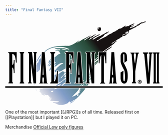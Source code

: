 ```yaml
---
title: "Final Fantasy VII"
---
```

<svg xmlns="http://www.w3.org/2000/svg" width="640"  viewBox="0 0 1252 664.758"><path d="M32.075 258.868c0-5.384-2.615-8.077-7.844-8.077v-6.563h66.67v82.793h-6.099c-2.033-26.251-5.229-44.173-9.588-53.766-4.356-9.592-10.894-14.557-19.607-14.893v85.822c7.844 3.028 11.911-9.592 12.201-37.863l6.101.505V410.32h-6.101c0-27.261-4.067-41.901-12.201-43.921v107.53c0 9.762 2.033 13.462 6.1 11.105l.436 7.573H25.54l-.437-7.573c4.938 2.021 7.264-1.514 6.972-10.602V258.868M115.103 250.791v-7.067h35.06l-.456 7.067c-4.25.673-6.376 4.039-6.376 10.098v211.022c.151 9.927 2.582 14.641 7.284 14.135v7.068h-35.512v-7.068c4.25.676 6.374-4.037 6.374-14.135V260.889c0-6.059-2.124-9.425-6.374-10.098M188.572 261.394c.863-6.059-1.438-9.762-6.901-11.106v-6.563h30.631l16.828 140.85v-125.2c0-5.048-1.727-7.909-5.177-8.582v-7.067h26.318v6.563c-3.741 1.01-5.179 8.074-5.179 21.203v221.12h-20.278l-20.71-158.521V475.95c-.861 7.403 1.296 10.938 6.473 10.602v6.06h-29.338l.433-5.554c4.889-.675 7.189-4.543 6.901-11.611l-.001-214.053M296.53999999999996 424.45500000000004h8.503l-4.36-81.784-4.143 81.784m6.76 68.66v-3.534c3.488-4.039 4.652-18.51 3.488-43.416h-10.901c-1.745 24.906-.728 39.377 3.053 43.416v3.534h-28.346v-3.534c2.325-.335 4.287-1.432 5.886-3.281 1.6-1.849 6.468-82.541 14.609-242.069h22.676c10.757 159.528 16.717 240.221 17.88 242.069 1.162 1.851 2.907 2.946 5.232 3.281v3.534H303.3M366.292 264.927c-.282-8.75-3.097-13.295-8.444-13.631v-7.572h38.423v7.067c-5.63.673-8.445 5.386-8.445 14.136l.105 212.284c10.625-.841 18.895-29.532 24.806-86.074h5.488v101.978h-60.8v-7.068c5.63-.674 8.584-4.713 8.866-12.115l.001-209.005M484.387 258.868c0-5.384-2.607-8.077-7.819-8.077v-6.563h66.459v82.793h-6.082c-2.026-26.251-5.212-44.173-9.557-53.766-4.344-9.592-10.86-14.556-19.546-14.893v85.822c7.819 3.028 11.874-9.592 12.163-37.863l6.08.505V410.32h-6.08c0-27.261-4.054-41.901-12.163-43.921v107.53c0 9.762 2.027 13.462 6.082 11.105l.434 7.573h-36.485l-.437-7.573c4.924 2.021 7.239-1.514 6.951-10.602V258.868M581.436 424.45500000000004h8.558l-4.389-81.784-4.169 81.784m6.802 68.66v-3.534c3.513-4.039 4.683-18.51 3.513-43.416h-10.974c-1.755 24.906-.73 39.377 3.073 43.416v3.534h-28.527v-3.534c2.342-.335 4.314-1.432 5.925-3.281 1.608-1.85 6.51-82.541 14.704-242.069h22.821c10.824 159.528 16.823 240.221 17.993 242.069 1.171 1.851 2.926 2.946 5.267 3.281v3.534h-33.795M649.19 261.394c0-6.059-1.479-9.761-7.098-11.106v-6.563h31.488l17.298 140.85v-125.2c0-5.048-1.775-7.909-5.323-8.582v-7.067h27.055v6.563c-3.844 1.01-5.618 8.078-5.322 21.203v221.12h-20.845L665.155 334.09v141.859c0 7.438 1.331 10.938 6.652 10.602v6.06h-30.158l.443-5.554c5.025-.675 7.098-4.543 7.098-11.611M803.702 244.182l-.089 87.889h-7.284c-1.428-36.012-5.428-57.383-11.997-64.114V474.94c0 8.078 3.142 13.126 9.426 15.146v3.534h-39.85v-3.534c6.857-2.02 9.999-7.236 9.428-15.649v-206.48c-7.142 6.396-11.713 27.767-13.713 64.114h-5.996l.048-87.889M849.1310000000001 424.45500000000004h8.271l-4.239-81.784-4.032 81.784m6.573 68.66v-3.534c3.396-4.039 4.524-18.51 3.396-43.416h-10.604c-1.695 24.906-.708 39.377 2.969 43.416v3.534h-27.567v-3.534c2.262-.335 4.169-1.432 5.725-3.281 1.558-1.85 6.291-82.541 14.209-242.069h22.056c10.462 159.528 16.258 240.221 17.39 242.069 1.13 1.851 2.828 2.946 5.09 3.281v3.534h-32.664M916.786 405.273l23.226-14.136c-2.867 52.503-2.078 80.1 2.363 82.793 4.445 2.693 6.953 1.346 7.527-4.038 2.581-20.193 2.581-40.558 0-61.086-.859-10.433-2.579-17.84-5.161-22.213-16.056-29.28-25.23-51.157-27.524-65.63l-.431-49.979c3.153-17.5 11.755-26.251 25.807-26.251 15.771.337 24.085 12.116 24.943 35.339l1.292 32.31-21.505 16.155c.285-20.192.285-39.041 0-56.542 0-8.414-1.647-12.705-4.946-12.874-3.299-.167-4.946 3.787-4.946 11.864l.43 50.484c14.624 27.597 24.516 48.8 29.677 63.608 5.163 14.812 7.026 36.015 5.594 63.61-1.435 30.625-10.755 45.771-27.957 45.436-16.632-1.01-26.094-14.515-28.387-40.514l-.002-48.336M1029.264 247.763v6.058c-7.47.027-8.172 8.499-6.014 30.543 2.159 22.044 5.454 38.061 8.641 51.241 4.038-33.319 6.085-56.29 6.854-65.882.771-9.593-.797-15.77-5.779-15.902v-6.058h29.139v6.563c-4.934.337-6.723 2.745-7.4 7.068l-21.275 135.801v74.717c-.309 8.412 2.003 12.956 6.938 13.63v6.563h-33.302v-7.068c4.315-.335 8.673-4.599 8.673-13.013v-74.937l-10.097-128.122c-.954-12.104-3.308-15.649-10.142-15.649l-.461-5.553h34.225M1069.063 467.813c-1.656 0-3.196.304-4.618.902-1.424.591-2.73 1.479-3.92 2.672-1.19 1.189-2.087 2.495-2.689 3.92-.589 1.407-.882 2.947-.882 4.618 0 1.654.293 3.194.882 4.618.604 1.407 1.499 2.709 2.689 3.898 1.175 1.177 2.478 2.061 3.898 2.647 1.438.589 2.982.883 4.64.883 1.683 0 3.229-.286 4.639-.862 1.408-.588 2.71-1.479 3.898-2.668 1.191-1.189 2.081-2.491 2.668-3.898.604-1.424.903-2.964.903-4.618 0-1.671-.3-3.211-.903-4.618-.587-1.425-1.477-2.729-2.668-3.92-1.203-1.205-2.516-2.104-3.939-2.69-1.411-.588-2.943-.884-4.598-.884m-1.171 6.056h-.718v4.25h.718c1.069 0 1.867-.178 2.402-.535.548-.368.819-.908.819-1.623 0-.71-.267-1.237-.801-1.576-.517-.345-1.325-.516-2.42-.516m.759-2.834c2.41 0 4.209.412 5.4 1.232 1.188.807 1.784 2.039 1.784 3.692 0 1.181-.363 2.15-1.087 2.915-.713.771-1.727 1.267-3.039 1.499.563.303 1.08.727 1.561 1.273.493.549.938 1.219 1.335 2.012l2.277 4.535h-4.699l-2.196-4.371c-.521-1.067-.979-1.82-1.377-2.259-.396-.451-.793-.678-1.188-.678h-.246v7.308h-4.372v-17.16l5.847.002m.41-6.381c2.081 0 4.018.375 5.811 1.129 1.807.753 3.454 1.875 4.945 3.366 1.493 1.492 2.607 3.133 3.347 4.926.739 1.792 1.108 3.743 1.108 5.852 0 2.078-.369 4.016-1.108 5.808-.738 1.779-1.854 3.414-3.347 4.904-1.491 1.492-3.14 2.614-4.945 3.368-1.793.751-3.729 1.129-5.811 1.129-2.078 0-4.022-.378-5.827-1.129-1.794-.754-3.435-1.876-4.926-3.368-1.493-1.49-2.607-3.125-3.347-4.904-.739-1.792-1.108-3.729-1.108-5.808 0-2.107.369-4.06 1.108-5.852.738-1.793 1.854-3.434 3.347-4.926 1.491-1.491 3.132-2.613 4.926-3.366 1.803-.754 3.749-1.129 5.827-1.129M1139.969 254.325l1.408-7.572h30.007v7.572c-6.563-.336-9.533 3.534-8.908 11.611l-14.535 228.188h-20.63l-22.037-229.702c-.625-5.048-4.221-8.582-10.783-10.602v-7.067h41.26v7.572c-6.563.337-9.688 4.039-9.378 11.106l11.256 145.897 9.377-145.394c.623-7.737-1.723-11.609-7.037-11.609M1175.265 246.752v7.004c3.222.666 4.857 3.986 4.857 9.972v208.435c0 9.976-1.637 14.611-4.857 13.946v7.005h50.673v-7.005c-3.236.499-4.883-4.138-4.985-13.946V263.728c0-5.984 1.433-9.306 4.354-9.972l.314-7.004h-50.356zm26.251 7.005c2.921.666 4.418 3.986 4.418 9.972v208.435c0 9.197-1.238 13.859-3.724 14.01h-.694c-3.104-.194-4.752-4.875-4.858-14.01V263.728c-.002-5.985 1.633-9.306 4.858-9.971zM0 515.327h1252v12.116H0z"/><linearGradient id="a" gradientUnits="userSpaceOnUse" x1="233.709" y1="1067.822" x2="728.45" y2="704.339" gradientTransform="translate(16.8 -500.8)"><stop offset="0" stop-color="#edeff3"/><stop offset=".115" stop-color="#c3c8d9"/><stop offset=".27" stop-color="#809cc7"/><stop offset=".601" stop-color="#4a7c75"/><stop offset=".888" stop-color="#284b39"/><stop offset="1" stop-color="#171212"/></linearGradient><path fill="url(#a)" d="M1094.615 6.575c-4.845.575-4.611 2.378-10.223 1.038-4.966-1.33-5.974 1.659-8.077 2.875-3.404 1.964-5.978 2.146-8.078 4.039-1.252 1.127-2.453 4.375-4.038 6.058-2.077 2.203-3.154-1.124-6.059 2.021-2.194 2.376-4.784 1.377-8.077 2.02-2.691.524-3.488 6.352-6.058 8.077-2.572 1.728-6.813 2.26-10.098 4.039-7.556 4.092-9.855 8.865-21.077 10.223-9.216 0-16.562 8.62-21.33 5.933-2.781-2.781 7.084-11.645 16.155-13.271 8.58-1.53 15.362-4.889 14.262-6.797-1.681-2.908-21.691 5.933-23.856 3.913-2.225-2.075 30.491-16.612 27.959-20.067-1.807-2.463-14.656 5.316-26.44 9.972-6.264 2.474-5.069 0-7.031 0-1.634 0-2.834 4.667-8.054 8.078-3.09 2.019-4.905 1.479-9.146 4.039-1.88 1.133-2.021-2.021-4.039-2.021-6.237 0-14.368 10.257-18.174 8.078-2.071-1.185 8.077-8.078 6.058-10.097-2.022-2.022-8.574 2.388-13.612 5.038-7.431 3.907-16.314 9.875-24.105 14.641-4.563 2.792-11.884 1.182-19.322 5.422-5.423 3.09-8.029 7.374-12.25 10.454-2.483 1.812-7.442.79-9.464 2.813-1.637 1.636-2.954 3.143-4.979 5.166-3.075 3.077-7.948 2.497-11.051 4.049-12.225 5.091-10.223 6.94-16.281 10.979-6.058 4.039-14.976 5.228-26.252 12.116-7.718 4.715-15.021 11.205-24.23 16.155-15.051 8.088-33.979 15.426-38.368 20.192-1.684 1.827-5.551.755-8.077 2.021-8.077 4.039-16.429 16.688-22.213 12.116-5.111-4.039 12.116-8.078 18.174-14.137 8.901-8.901 20.274-14.563 30.29-22.213 6.136-4.688 9.34-12.394 12.243-15.019 7.951-7.194 15.078-6.496 22.086-11.233 8.216-5.553 13.205-13.046 12.116-14.135-2.021-2.021-10.097 12.116-14.135 10.097-1.241-.619 4.038-4.039 2.019-6.058-1.1-1.102-9.665 5.854-20.192 12.116-8.802 5.232-19.112 9.317-26.251 14.135-10.099 8.078-19.88 7.887-30.291 14.136-21.104 12.66-38.367 24.232-40.388 20.193-2.316-4.631 14.136-14.137 30.29-24.232 13.226-8.27 28.271-12.12 26.25-16.158-1.277-2.555-11.387 2.581-21.12 8.078-7.15 4.039-13.209 4.955-21.285 10.098-21.294 13.557-43.506 25.959-44.427 24.231-2.128-3.979 12.116-7.096 12.116-13.153 0-3.002 8.077-11.078 10.097-9.06 2.063 2.063-6.124 6.12-4.039 8.204 1.956 1.957 10.887-6.135 14.137-10.223 4.384-7.151 25.404-17.001 22.213-20.193-1.139-1.137-34.329 20.193-40.388 20.193-10.146 0-47.399 31.366-50.483 28.271-4.976-4.993 12.116-12.116 24.232-20.194 13.162-8.774 28.569-15.872 27.387-17.921-.685-1.182-29.057 13.708-57.677 28.02-24.232 12.116-46.445 30.29-48.465 28.271s16.041-13.28 14.136-15.188c-1.325-1.325-21.552 13.506-42.407 25.284-14.411 8.14-29.708 13.324-36.348 15.271-2.807.822-5.863.844-43.542.883-55.407.059-113.968 6.059-154.355 46.445h6.059c36.349-32.31 84.561-38.368 117.123-38.368 17.922 0 31.912 1.754 48.465 7.067 18.872 6.058 27.398 11.136 26.251 13.126-1.416 2.452-11.1-2.002-20.067-2.083-9.91-.088-10.223.008-10.223.946 0 1.137 8.078 3.155-4.039 3.155-9.962 0-26.251-2.016-26.251-4.039 0-6.058 32.31 1.015 32.31-6.058 0-2.021-29.28-2.021-42.405-2.021-15.396 0-44.427-2.02-44.427 4.165 0 1.894 3.938.788 9.406 1.894 3.894.787 8.999 3.749 12.039 4.039 8.237.786 15.467-3.235 20.961 2.02 7.125 6.815-14.136 4.039-34.329 4.039-4.709 0-2.824 4.103.836 4.103 1.968 0 17.36-1.564 21.377 3.976 5.316 7.335 12.116 4.741 12.116 8.078 0 2.02-9.495 3.515-3.029 6.437 7.068 3.194 8.085 4.414 1.011 5.681-16.308 2.917-32.311 24.231-42.406 28.271v32.311c1.375 0 2.02.595 2.02 1.893 0 2.146-2.02 2.282-2.02 4.165 0 6.058 9.103-4.191 9.103 4.039 0 6.235-9.103 1.532-9.103 6.185 0 1.894 2.02 2.174 2.02 4.039 0 1.894-1.159 1.894-2.146 1.83l.126 8.142c4.039-4.039 8.077-12.116 10.097-10.098 2.222 2.221-5.745 12.337-10.097 16.154v6.059c14.135 0 42.643-37.511 66.639-28.271 8.077 3.111-6.058 6.059-10.097 8.077-10.326 5.163-22.977 16.728-32.311 25.209-8.021 7.286-12.115 19.218-24.231 25.274v6.059c.85 2.02 4.039-2.02 4.039 2.02 0 2.008-4.039 6.06 0 6.06 6.058 0 4.035-3.021 11.544-4.039l1.329-12.116h13.378v8.077c1.308.162 3.057.186 4.039 0 .962 1.59-3.173 4.706-4.039 8.078 4.039-2.021 8.735-8.078 16.155-8.078 8.076 0 33.798-20.563 42.405-22.213V260.897c0-4.985-5.496-6.059-8.078-6.059v-14.14h11.233c7.945 0-19.472-6.638.883-6.638 6.059 0 12.723 3.567 16.155 6.638h46.445v90.871H533.11l-2.511-20.193-.134 102.987h-14.331s-.189-8.109-.189-12.874c0-.82.229-3.281-1.136-1.325-2.397 3.389-1.552 6.772-2.334 10.16l-.252 68.658c-.008 2.509 2.691 2.039 5.806 2.775l.441 14.894-43.921-.188-.252-1.324c-5.042 0-5.784 3.425-9.844 6.563-3.869 2.989-9.351 3.534-10.098 9.971l143.374-.379c0-4.512 6.058-5.245 8.078-14.136l-54.522-.126v-11.99c8.261-1.142 7.649-9.045 8.077-16.785l12.551-227.556h30.624l16.027 228.188c2.329 3.138 7.438-6.06 7.438 0 0 4.038-8.078 6.058-8.078 9.971 0 4.435 3.646 5.458 6.058 6.184v11.99l-16.155.126c2.021 7.167-4.64 9.514-6.058 14.136h8.078c6.058-5.311 9.914-15.212 12.116-12.115 2.019 2.84-2.021 10.929-6.059 12.115h36.35c4.037-2.883 6.058-11 10.097-14.136h-10.097c-3.886 1.866-4.039 10.097-8.078 10.097-5.283 0 3.215-5.611 4.039-10.223l-10.588.126 1.07-14.135c3.67.14 6.296-2.021 7.497-5.175 0-.841-.337-.885-2.02-.885-4.933 0-13.478 17.666-16.154 16.155-3.083-1.739 10.793-16.707 17.164-24.358V260.895c0-2.91-2.254-5.827-7.067-6.059v-14.137h38.368l10.097 74.716v-54.521c0-4.375-2.02-6.059-4.984-6.059l-.065-14.135 35.465.126-.126 14.009c-5.438 3.56-6.059 6.048-6.059 12.116l.002 34.329c4.633-.896 20.882-14.136 28.271-22.213v-8.078c-4.039 0-10.098 10.097-10.098 3.038 0-4.167 8.077-3.038 10.098-9.096v-24.232h36.349c16.154-14.136 50.961-35.698 86.832-62.6 8.077-6.059 7.795-8.255 12.116-12.116 6.184-5.531 12.115-8.077 10.097-10.098-4.691-4.688-36.608 25.735-38.368 22.214-4.038-8.078 24.232-17.26 44.426-33.426 6.88-5.504 16.869-6.854 22.214-13.021 6.997-8.077 12.115-4.733 16.154-10.097 3.922-5.725 8.655-6.252 14.137-8.077 6.058-2.021 2.017 2.146 7.19 2.146 2.617 0 6.943-1.46 6.943-2.984 0-2.101-4.03-1.181-4.038-3.2-.019-3.85 6.62-2.754 12.116-6.059 4.021-2.418 6.303-6.663 8.805-8.077 4.005-2.265 12.112-5.158 9.369-8.077-2.733-2.906-10.982 6.058-14.136 8.077-7 4.479-9.179.112-18.175 8.077-3.237 2.867-8.076 0-11.231 4.039-3.317 4.246-7.782 5.533-8.961 2.84-2.396-5.467 12.116-8.086 18.174-10.917 8.673-4.055 17.117-8.677 16.155-10.097-2.004-2.954-8.883 4.124-10.098 2.021-1.253-2.167 6.802-9.985 12.24-9.972 4.937.015 7.953-6.185 9.973-4.165 1.65 1.651-6.158 6.854-4.038 8.077 2.473 1.428 12.239-6.056 12.239-9.97 0-1.506-2.02-1.931-2.02-3.029 0-2.747 6.274-4.384 14.012-7.193 10.219-3.714 8.909-8.077 18.174-8.077 3.403 0 2.816-5.189 6.06-6.059 4.102-1.1 10.815-1.786 14.135-4.039 5.238-3.558 9.458-10.893 16.155-13.252 2.177-.351 1.138 1.137 4.039 1.137 3.628 0 3.725-4.945 6.058-6.059 2.021-.964 2.24.019 4.039 0 2.751-.026 1.268-1.929 4.038-4.7 2.888-2.889 6.334-5.792 10.221-7.291 4.188-1.612 12.067-2.183 16.031-4.165 4.039-2.02 6.058-5.788 8.201-5.932 1.896-.126.706 1.894 2.986 1.894 2.077 0 1.618-1.842 4.081-1.894 3.337-.071 5.937-3.154 4.925-6.184-.317-.949-6.531-.133-12.116 2.02-3.507 1.347-7.089 3.82-9.974 4.161zM733.026 60.973c0 10.215 6.06 16.154 14.136 16.154 8.266 0 14.137-6.058 14.137-16.154 0-10.098-4.039-16.155-14.137-16.155-9.701 0-14.136 6.057-14.136 16.155zm14.134-14.137c4.039 0 1.962 4.515 0 4.985-3.138.752-8.166 4.873-9.275 9.15-.509 1.953-2.84 6.058-2.84 0 0-8.076 4.039-14.135 12.115-14.135zm36.35 193.859l10.286-.064c18.151-13.377 56.477-36.606 54.333-40.322-1.907-3.304-44.491 24.294-64.619 40.386zm20.318-.064l3.913.063c.879-2.031 2.021-4.039 0-4.039-1.484.001-1.95.576-3.913 3.976zM286.37 258.868c-17.795 18.174-35.122 50.484-38.368 60.581v4.039c8.456-5.416 13.828-24.232 37.483-56.542l.885-8.078zm225.385 4.039l-.193 74.716c3.374-8.078 5.395-23.218 5.395-35.525l12.695.4c-1.954-15.842-6.639-35.005-17.897-39.591zm227.329 24.233c-10.907 4.165-18.807 15.439-28.271 22.213v8.078l28.396-24.232-.125-6.059zm18.238 8.141l-.884 5.995h2.84v-8.078l-1.956 2.083zm-472.53-2.019c-11.766-.012-20.256 18.388-20.256 28.208 0 6.058-10.994 5.287-12.116 15.335-.231 2.069 0 6.878-4.039 8.961v54.585c1.167 2.182 2.406 5.743 4.102 2.966 4.246-6.953 6.336 1.101 8.015-3.092 4.039-10.098 12.941-9.889 14.262-16.093 3.223-15.156 2.574-26.617 7.383-46.508l2.649-44.362zm77.304 5.993c-3.443 0-4.978 3.554-7.636 6.626-2.195 2.535-5.111 2.883-5.111 5.49 0 3.272-4.606 5.1-4.606 8.078 0 .971 4.606-3.345 6.626-5.364 4.053-4.053 7.065-9.041 10.728-10.665v-4.165zm348.717 30.291v10.097c10.021-5.855 17.506-15.559 28.397-22.149l-.126-10.16c-11.514 6.058-18.805 15.523-28.271 22.212zm-350.547-18.741c-4.475-.203-10.106 6.81-13.883 10.033-4.001 3.415-2.664 8.708-1.073 8.708 2.021 0 1.955-4.039 6.059-4.039 6.058 0-1.714 7.645-6.878 15.523-4.571 6.974-8.846 13.852-7.258 14.767 1.292.745 6.152-7.269 12.116-15.396 4.05-5.522 8.582-12.874 12.747-14.768-.367-2.521-2.014-2.575-2.524-4.102l2.524-4.102v-6.059a3.802 3.802 0 0 0-1.83-.565zm350.547 32.877v6.059l28.271-25.214v-3.058c-9.984 6.284-18.038 16.226-28.271 22.213zm-348.717-12.116c-6.21 3.238-7.129 9.188-10.728 14.83-2.698 4.228-5.778 3.295-4.859 10.159.813 6.09 7.991-10.854 15.587-8.708v-16.281zm0 32.308c-8.681 7.005-6.088 8.945-8.708 14.768-2.177 4.834-5.967 8.735-5.995 11.484-.063 6.059 10.459-5.154 14.704-8.077l-.001-18.175zm59.949 54.524c.083 23.456.146 47.223 0 70.678 10.097-6.058 22.874-11.075 34.329-20.193 8.435-6.717 14.709-14.51 24.231-22.213v-4.039c-3.895-1.132-2.264-4.038-6.058-4.038-2.021 0-6.059 3.919-6.059 0 0-1.415 2.071-2.838 4.039-5.079 2.456-2.798 5.149-6.37 8.078-7.036V416.38c-3.57 0-10.872 17.4-12.874 15.902-1.475-1.104 4.124-7.833 2.89-9.176-3.007-3.28-24.346 29.621-28.384 27.603-6.514-3.256 28.324-28.28 28.271-38.368-.022-3.832 2.019-3.465 2.019-7.066 0-3.041-4.412-7.068-8.076-7.068-3.747 0-4.039-2.02-8.078-2.02-6.057-.002-22.212 16.152-34.328 22.211zm247.253-24.233l-.187 36.349c2.398.438 3.802-.697 5.088-2.02l-4.901-34.329zm-194.749 16.156c0 2.02 4.102-.654 6.121-2.021l-.063-10.097c-2.227 3.911-6.058 7.776-6.058 12.118zm-69.857 10.095c-4.858 0-9.588 8.078-12.937 8.078v40.387c6.058-4.039 11.31-39.199 12.937-48.465zm264.34 18.175l.073 12.116c4.715 0 3.652-6.059 6.979-6.059l-1.936-12.116c-1.702.001-3.428 4.417-5.116 6.059zm.002 18.175l.096 14.136c5.335 0 5.335-8.827 9.373-10.097l-2.02-12.116c-3.256 2.692-4.875 6.058-7.447 8.077h-.002zm-84.78-6.059c-.52 10.112-.433 19.896.203 30.29h2.505c2.019-9.7 1.318-20.192.981-30.29h-3.689zm-103.647 4.039c-31.261 24.97-46.693 34.895-80.773 56.542h18.174c2.02-8.077 14.136-8.077 20.194-12.116 6.613-4.408 6.058 2.021 0 4.039-4.65 1.551-6.997 5.977-7.951 7.951 5.997.41 13.708.4 20.066.126-1.417-6.058 2.84-7.383 4.859-9.401 5.364-5.364 8.375-10.791 18.553-12.812l-.314-7.32c4.489-1.69 7.209.323 7.193-2.775-.043-7.672-.001-24.234-.001-24.234zm188.429 24.233c3.408 0 7.447-2.501 7.447-6.059 0-5.136-5.639 1.685-7.447 2.02v4.039zM228.25 497.153c0 5.014 2.917 10.16 3.976 14.136h2.021c0-4.039-1.329-9.625-2.021-14.136h-3.976zm12.053 34.329c-.028 9.415 6.695 18.483 12.116 24.17-1.621-8.35-7.159-15.722-8.078-24.17h-4.038zm54.586 0v2.02c0 1.882 1.957 1.595 1.957 2.903 0 1.258-1.361 1.144-2.02 1.136-4.894-.063-6.729-3.976-12.054-3.976-2.794 0-6.122 1.029-6.058 3.028.043 1.372 4.039-.205 4.039 2.02s-7.253.454-10.097 4.039c0 2.966 5.994 2.962 5.994 4.985 0 2.02-4.039 3.245-4.039 4.796 0 3.305.114 3.252.063 5.236-.053 2.055 11.239 9.206 12.053 11.359 1.333 3.529 6.059 8.404 6.059 9.971 0 .985-2.021 1.217-2.021 2.021 0 3.518 3.467 2.966 6.5 2.966 7.636 0 7.636 4.038 9.655 4.038 8.078 0 8.078 2.02 9.213 2.02.844 0 1.104-.209.884-2.02-.424-3.48-6.076-3.604-6.058-4.796.018-1.238.292-3.786 1.136-3.218 2.905 1.955 10.984 6.058 22.465 6.058 2.654 0 2.395-2.082 4.67-2.082 2.261 0 2.129 2.556 4.669 4.669 1.996 1.663 9.467 3.463 9.467 4.418 0 2.008-5.995.896-5.995 3.155 0 1.895 14.136 2.854 14.136 4.731 0 1.201-8.137 2.087-8.078 4.291.079 2.966 18.111-.116 18.111 3.976 0 5.118-20.193 1.711-20.193 7.068 0 6.059 16.307 1.194 16.218 6.563-.059 3.536-10.077 4.148-10.097 6.626-.04 4.986 71.655 3.215 70.488 7.067-2.171 7.168-16.024 6.121-25.621 6.121-7.61 0-22.528-4.169-22.528-.063 0 3.979 18.2 5.615 33.067 14.197 9.452 5.459 20.282 7.951 31.362 7.951 14.136 0 26.904-4.188 36.538-7.824 11.86-4.477 20.004-6.311 24.043-14.389 1.054-2.104 4.118-5.932 6.815-5.932 3.287 0 6.457 3.913 9.339 3.913 8.078 0 26.979-19.361 30.102-16.093 3.343 3.498-23.146 17.499-30.984 22.149-1.631.966-4.48 4.039-1.136 4.039 9.19 0 25.885-14.548 34.518-23.729 2.745-2.919-2.913-6.469 3.85-6.563 4.606-.063 18.175-14.135 24.232-20.193 3.066-3.067 12.801-13.337 24.231-26.25 14.374-16.242 32.246-34.152 32.246-42.28l-40.323-.127s-1.009 1.76-1.009 2.966c0 2.872 5.048-1.767 5.048 2.271 0 2.021-10.098 5.691-10.098 12.938 0 4.038 5.569-3.901 7.32-3.345 4.216 1.343-7.101 9.975-7.32 13.44-.196 3.084 2.104 1.291 2.083 4.606-.022 3.467-16.218 8.965-16.218 17.605 0 6.059 6.494-2.933 8.078-2.02 5.021 2.897-6.048 12.18-8.961 12.18-2.469 0-5.165-10.098-9.087-10.098-3.325 0-7.513 10.033-14.262 10.033-10.098 0-13.929 9.858-16.155 8.077-7.87-6.297 44.441-42.409 52.882-68.595l-176.063-.063c-3.71 2.02-12.143 5.299-17.229 6.374-12.434 2.627 1.073-3.95 1.073-6.374h-100.9v.01zm84.939 18.742c1.341-.114 1.83.586 1.83 3.471 0 3.605-6.025 8.173-10.98 8.141-3.033-.02-7.583-2.138-7.194-4.102.8-4.047 5.68-5.453 9.467-5.995 3.343-.478 5.536-1.402 6.877-1.515z"/></svg>

One of the most important [[JRPG]]s of all time.  Released first on [[Playstation]] but I played it on PC.

Merchandise
[Official Low poly figures](https://store.na.square-enix-games.com/en_US/product/605031/final-fantasy-vii-polygon-figure-display-blind-box-of-8-figurine)